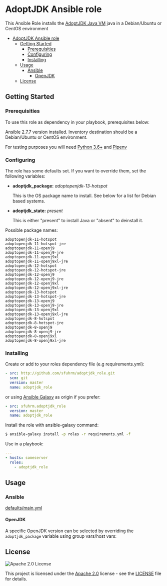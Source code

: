 # AdoptJDK Ansible role

This Ansible Role installs the [AdoptJDK Java VM](https://adoptopenjdk.net/) java in a Debian/Ubuntu or CentOS environment

- [AdoptJDK Ansible role](#adoptjdk-ansible-role)
  - [Getting Started](#getting-started)
    - [Prerequisities](#prerequisities)
    - [Configuring](#configuring)
    - [Installing](#installing)
  - [Usage](#usage)
    - [Ansible](#ansible)
      - [OpenJDK](#openjdk)
  - [License](#license)

## Getting Started

### Prerequisities

To use this role as dependency in your playbook, prerequisites below:

Ansible 2.7.7 version installed.
Inventory destination should be a Debian/Ubuntu or CentOS environment.

For testing purposes you will need [Python 3.6+](https://www.python.org/downloads/release/python-368/) and [Pipenv](https://github.com/pypa/pipenv)

### Configuring

The role has some defaults set. If you want to override them, set the following variables:

* **adoptjdk_package:** _adoptopenjdk-13-hotspot_
  
  This is the OS package name to install.
  See below for a list for Debian based systems.
* **adoptjdk_state:** _present_

  This is either "present" to install Java or "absent" to deinstall it.

Possible package names:

```
adoptopenjdk-11-hotspot
adoptopenjdk-11-hotspot-jre
adoptopenjdk-11-openj9
adoptopenjdk-11-openj9-jre
adoptopenjdk-11-openj9xl
adoptopenjdk-11-openj9xl-jre
adoptopenjdk-12-hotspot
adoptopenjdk-12-hotspot-jre
adoptopenjdk-12-openj9
adoptopenjdk-12-openj9-jre
adoptopenjdk-12-openj9xl
adoptopenjdk-12-openj9xl-jre
adoptopenjdk-13-hotspot
adoptopenjdk-13-hotspot-jre
adoptopenjdk-13-openj9
adoptopenjdk-13-openj9-jre
adoptopenjdk-13-openj9xl
adoptopenjdk-13-openj9xl-jre
adoptopenjdk-8-hotspot
adoptopenjdk-8-hotspot-jre
adoptopenjdk-8-openj9
adoptopenjdk-8-openj9-jre
adoptopenjdk-8-openj9xl
adoptopenjdk-8-openj9xl-jre
```

### Installing

Create or add to your roles dependency file (e.g requirements.yml):

```yml
- src: http://github.com/sfuhrm/adoptjdk_role.git
  scm: git
  version: master
  name: adoptjdk_role
```

or using [Ansible Galaxy](https://galaxy.ansible.com/sfuhrm/adoptjdk_role/) as origin if you prefer:

```yml
- src: sfuhrm.adoptjdk_role
  version: master
  name: adoptjdk_role
```


Install the role with ansible-galaxy command:

```sh
$ ansible-galaxy install -p roles -r requirements.yml -f
```

Use in a playbook:

```yml
---
- hosts: someserver
  roles:
    - adoptjdk_role
```

## Usage

### Ansible

[defaults/main.yml](https://github.com/sfuhrm/adoptjdk_role/blob/master/defaults/main.yml)

#### OpenJDK

A specific OpenJDK version can be selected by overriding the `adoptjdk_package` variable using group vars/host vars:

## License

![Apache 2.0 License](https://img.shields.io/hexpm/l/plug.svg)

This project is licensed under the [Apache 2.0](https://www.apache.org/licenses/LICENSE-2.0) license - see the [LICENSE](LICENSE) file for details.

